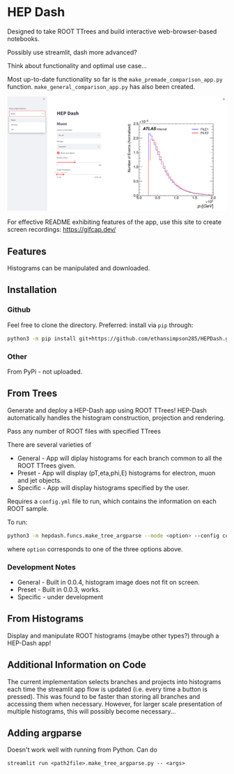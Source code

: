# HEP Dash

Designed to take ROOT TTrees and build interactive web-browser-based notebooks.

Possibly use streamlit, dash more advanced?

Think about functionality and optimal use case...

Most up-to-date functionality so far is the `make_premade_comparison_app.py` function. `make_general_comparison_app.py` has also been created.


![alt text](examples/example_fig.png "Title")

For effective README exhibiting features of the app, use this site to create screen recordings: https://gifcap.dev/

## Features

Histograms can be manipulated and downloaded.



## Installation


### Github
Feel free to clone the directory. Preferred: install via `pip` through:
```bash
python3 -m pip install git+https://github.com/ethansimpson285/HEPDash.git
```

### Other
From PyPi - not uploaded.



## From Trees

Generate and deploy a HEP-Dash app using ROOT TTrees! HEP-Dash automatically handles the histogram construction, projection and rendering.

Pass any number of ROOT files with specified TTrees

There are several varieties of 
* General - App will diplay histograms for each branch common to all the ROOT TTrees given.
* Preset - App will display (pT,eta,phi,E) histograms for electron, muon and jet objects.
* Specific - App will display histograms specified by the user.

Requires a `config.yml` file to run, which contains the information on each ROOT sample.

To run:

```bash
python3 -m hepdash.funcs.make_tree_argparse --mode <option> --config config1.yml
```
where `option` corresponds to one of the three options above.

### Development Notes
* General - Built in 0.0.4, histogram image does not fit on screen.
* Preset  - Built in 0.0.3, works.
* Specific - under development

## From Histograms

Display and manipulate ROOT histograms (maybe other types?) through a HEP-Dash app!


## Additional Information on Code
The current implementation selects branches and projects into histograms each time the streamlit app flow is updated (i.e. every time a button is pressed). This was found to be faster than storing all branches and accessing them when necessary. However, for larger scale presentation of multiple histograms, this will possibly become necessary...


## Adding argparse
Doesn't work well with running from Python.
Can do 
```
streamlit run <path2file>.make_tree_argparse.py -- <args>
```
